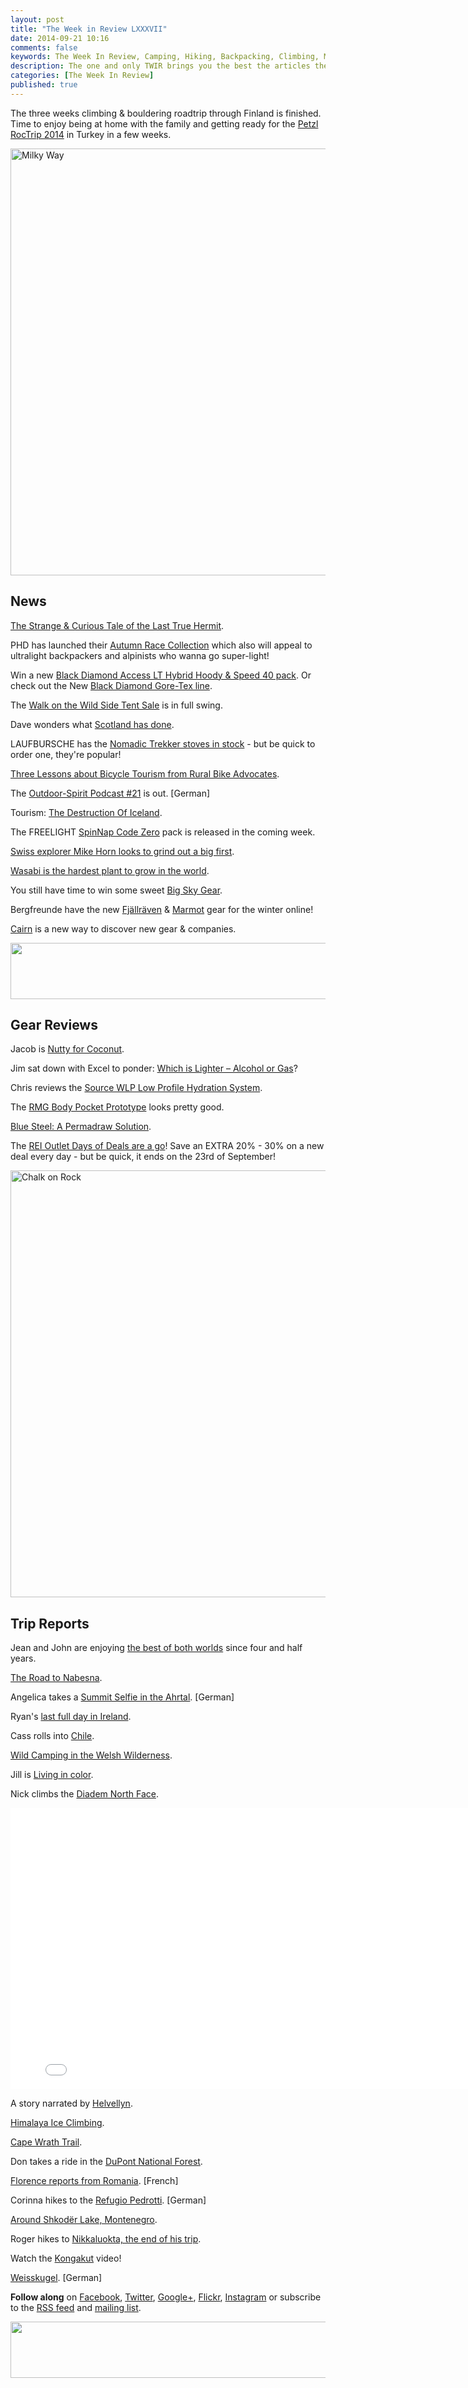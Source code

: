 ```yaml
---
layout: post
title: "The Week in Review LXXXVII"
date: 2014-09-21 10:16
comments: false
keywords: The Week In Review, Camping, Hiking, Backpacking, Climbing, Mountaineering
description: The one and only TWIR brings you the best the articles the digital outdoors had to offer in the past week.
categories: [The Week In Review]
published: true
---
```


The three weeks climbing & bouldering roadtrip through Finland is finished. Time to enjoy being at home with the family and getting ready for the [Petzl RocTrip 2014](http://hikinginfinland.com/2014/08/petzl-roctrip-2014-eastern-europe.html) in Turkey in a few weeks.

<a href="https://www.flickr.com/photos/hendrikmorkel/15301030592" title="Milky Way by Hendrik Morkel, on Flickr"><img src="https://farm4.staticflickr.com/3886/15301030592_bb029c0f2c_b.jpg" width="1024" height="683" alt="Milky Way"></a>

<!-- more -->

## News

[The Strange & Curious Tale of the Last True Hermit](http://www.gq.com/news-politics/newsmakers/201409/the-last-true-hermit).

PHD has launched their [Autumn Race Collection](http://www.phdesigns.co.uk/sales-and-special-offers) which also will appeal to ultralight backpackers and alpinists who wanna go super-light!

Win a new [Black Diamond Access LT Hybrid Hoody & Speed 40 pack](http://www.bergzeit.co.uk/black-diamond-raffle/). Or check out the New [Black Diamond Gore-Tex line](http://blackdiamondequipment.com/en/mens-jackets-shells-goretex.html).

The [Walk on the Wild Side Tent Sale](http://www.walkonthewildside.eu/advanced_search_result.php?keywords=zeltsale) is in full swing.

Dave wonders what [Scotland has done](http://davemacleod.blogspot.fi/2014/09/what-have-we-done.html).

LAUFBURSCHE has the [Nomadic Trekker stoves in stock](http://www.laufbursche-gear.de/products/trekker-ultra-004/) - but be quick to order one, they're popular!

[Three Lessons about Bicycle Tourism from Rural Bike Advocates](http://pathlesspedaled.com/2014/09/3-lessons-about-bicycle-tourism-from-rural-bike-advocates/).

The [Outdoor-Spirit Podcast #21](http://blog.outdoor-spirit.de/outdoor-spirit-podcast-21-dia-abend-2-0/) is out. [German]

Tourism: [The Destruction Of Iceland](http://grapevine.is/mag/column-opinion/2014/09/04/tourism-the-destruction-of-iceland/).

The FREELIGHT [SpinNap Code Zero](http://obakanahibi.blog31.fc2.com/blog-entry-1169.html) pack is released in the coming week.

[Swiss explorer Mike Horn looks to grind out a big first](http://www.outsideonline.com/outdoor-adventure/exploration/The-Worlds-Toughest-Adventure-Addict.html).

[Wasabi is the hardest plant to grow in the world](http://www.spoon-tamago.com/2014/09/19/wasabi-the-hardest-plant-to-grow-in-the-world/).

You still have time to win some sweet [Big Sky Gear](http://trekking-lite-store.blogspot.com/2014/09/big-sky-gear-raffle.html).

Bergfreunde have the new [Fjällräven](http://www.bergfreunde.de/marken/fjaellraeven/) & [Marmot](http://www.bergfreunde.de/marken/marmot/) gear for the winter online!

[Cairn](http://www.garagegrowngear.com/where-to-find-the-latest-trends-for-cool-new-gear/) is a new way to discover new gear & companies.

<a href="http://www.avantlink.com/click.php?tt=ml&amp;ti=1430&amp;pw=73183"><img src="http://www.avantlink.com/gbi/10060/1430/55699/73183/image.jpg" width="728" height="90" style="border: 0px;" alt="" /></a>

## Gear Reviews

Jacob is [Nutty for Coconut](http://hikeitlikeit.com/2014/nutty-for-cococnut/).

Jim sat down with Excel to ponder: [Which is Lighter – Alcohol or Gas](http://adventuresinstoving.blogspot.fi/2014/09/which-is-lighter-alcohol-or-gas_14.html)?

Chris reviews the [Source WLP Low Profile Hydration System](http://klimbingkorns.de/source-wlp-low-profile-hydration-system-review/).

The [RMG Body Pocket Prototype](http://one9638.blog79.fc2.com/blog-entry-487.html) looks pretty good.

[Blue Steel: A Permadraw Solution](http://eveningsends.com/climbing/blue-steel-permadraw-solution/).

The [REI Outlet Days of Deals are a go](http://www.avantlink.com/click.php?tt=ml&ti=264573&pw=73183)! Save an EXTRA 20% - 30% on a new deal every day - but be quick, it ends on the 23rd of September!

<a href="https://www.flickr.com/photos/hendrikmorkel/15046116028" title="Chalk on Rock by Hendrik Morkel, on Flickr"><img src="https://farm6.staticflickr.com/5591/15046116028_f45ff540ff_b.jpg" width="1024" height="683" alt="Chalk on Rock"></a>

## Trip Reports

Jean and John are enjoying [the best of both worlds](http://www.panafoot.com/2014/09/best-of-both-worlds.html) since four and half years. 

[The Road to Nabesna](http://adamspictureblog.blogspot.fi/2014/09/ghost-towns-road-to-nabesna.html).

Angelica takes a [Summit Selfie in the Ahrtal](http://wandernbonn.de/2014/09/19/die-landskrone-lohrsdorf-gipfelselfie-im-ahrtal/). [German]

Ryan's [last full day in Ireland](http://ryangrayson.blogspot.fi/2014/09/my-last-full-day-in-ireland.html).

Cass rolls into [Chile](http://www.whileoutriding.com/south-america/bolivia/into-chile-and-out-to-la-paz).

[Wild Camping in the Welsh Wilderness](http://surfnslide.wordpress.com/2014/09/14/wild-camping-in-the-welsh-wilderness/).

Jill is [Living in color](http://www.jilloutside.com/2014/09/living-in-color-part-two.html).

Nick climbs the [Diadem North Face](http://nickbullock-climber.co.uk/2014/09/15/steves-wisdom-aka-humble-horse-diadem-north-face/).

<iframe src="//player.vimeo.com/video/96945398?title=0&amp;byline=0&amp;portrait=0&amp;color=ffffff" width="800" height="450" frameborder="0" webkitallowfullscreen mozallowfullscreen allowfullscreen></iframe>

A story narrated by [Helvellyn](http://around-scotland.blogspot.fi/2014/09/a-story-narrated-by-helvellyn.html).

[Himalaya Ice Climbing](http://blog.hyperlitemountaingear.com/himalaya-ice-climbing/).

[Cape Wrath Trail](http://shewiesworld.blogspot.fi/2014/09/cape-wrath-trail.html).

Don takes a ride in the [DuPont National Forest](http://lightpack.blogspot.fi/2014/09/dupont-national-forest.html).

[Florence reports from Romania](http://pinetflorence.blogspot.fi/2014/09/etape-1-la-roumanie.html). [French]

Corinna hikes to the [Refugio Pedrotti](http://www.outdoormaedchen.de/2014/09/wanderung-refugio-pedrotti.html). [German]

[Around Shkodër Lake, Montenegro](http://gypsybytrade.wordpress.com/2014/09/20/around-shkoder-lake-montenegro/).

Roger hikes to [Nikkaluokta, the end of his trip](http://www.nielsenbrownoutdoors.com/2014/09/cuhcajavri-to-nikkaluokta-end.html).

Watch the [Kongakut](https://www.youtube.com/watch?v=kgb2G_IgvTw) video!

[Weisskugel](http://www.alpin-blog.com/weisskugel/). [German]

**Follow along** on [Facebook](http://facebook.com/hikinginfinland), [Twitter](https://twitter.com/hendrikmorkel), [Google+](https://plus.google.com/u/1/b/105082905705272949032/105082905705272949032/posts), [Flickr](https://www.flickr.com/photos/hendrikmorkel/), [Instagram](http://instagram.com/hendrikm) or subscribe to the [RSS feed](http://hikinginfinland.com/atom.xml) and [mailing list](http://hikinginfinland.us2.list-manage1.com/subscribe?u=b29c2acd04d959eace48da780&id=46b5d0326f).

<a href="http://www.avantlink.com/click.php?tt=ml&amp;ti=151477&amp;pw=73183"><img src="http://www.avantlink.com/gbi/10881/151477/55699/73183/image.jpg" width="728" height="90" style="border: 0px;" alt="" /></a>

